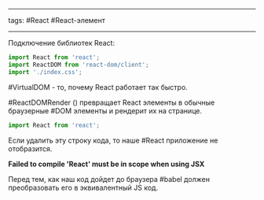 ____
tags: #React #React-элемент 
_____

Подключение библиотек React:
```jsx
import React from 'react';
import ReactDOM from 'react-dom/client';
import './index.css';
```


#VirtualDOM  - то, почему React работает так быстро.

#ReactDOMRender () превращает React элементы в обычные браузерные #DOM элементы и рендерит их на странице.

~~~jsx
import React from 'react'; 
~~~

Если удалить эту строку кода, то наше #React приложение не отобразится.

**Failed to compile 
'React' must be in scope when using JSX**

Перед тем, как наш код дойдет до браузера #babel должен преобразовать его в эквивалентный JS код.